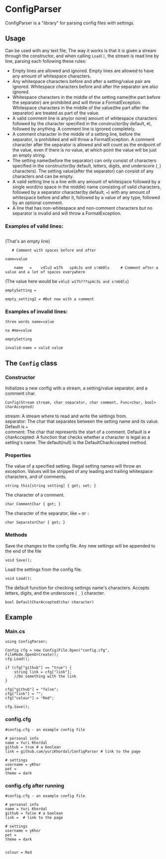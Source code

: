 # ConfigParser
ConfigParser is a "library" for parsing config files with settings.

## Usage
Can be used with any text file, The way it works is that it is given a stream through the constructor, and when calling `Load()`, the stream is read line by line, parsing each following these rules:
* Empty lines are allowed and ignored. Empty lines are allowed to have any amount of whitespace characters.
* Any whitespace characters before and after a setting/value pair are ignored. Whitespace characters before and after the separator are also ignored.
* Whitespace characters in the middle of the setting name(the part before the separator) are prohibited and will throw a FormatException. Whitespace characters in the middle of the value(the part after the separator) are treated as part of the value.
* A valid comment line is any(or none) amount of whitespace characters followed by the character specified in the constructor(by default, `#`), followed by anything. A comment line is ignored completely.
* A comment character in the middle of a setting line, before the separator, is prohibited and will throw a FormatException. A comment character after the separator is allowed and will count as the endpoint of the value, even if there is no value, at which point the value will be just an empty string.
* The setting name(before the separator) can only consist of characters specified in the constructor(by default, letters, digits, and underscore (`_`) characters). The setting value(after the separator) can consist of any characters and can be empty.
* A valid setting line is a line with any amount of whitespace followed by a single word(no space in the middle) name consisting of valid characters, followed by a separator character(by default, `=`) with any amount of whitespace before and after it, followed by a value of any type, followed by an optional comment.
* A line that has non\-whitespace and non\-comment characters but no separator is invalid and will throw a FormatException.

### Examples of valid lines:
```
```
(That's an empty line)
```
   # Comment with spaces before and after
```
```
name=value
```
```
    name   =    v4lu3 w17h   sp4c3s and s!mb0ls     # Comment after a value and a lot of spaces everywhere
```
(The value here would be `v4lu3 w17h???sp4c3s and s!mb0ls`)
```
emptySetting =
```
```
empty_setting2 = #But now with a comment
```

### Examples of invalid lines:
```
three words name=value
```
```
na #me=value
```
```
emptySetting
```
```
invalid-name = valid value
```

## The `Config` class

### Constructor
Initializes a new config with a stream, a setting/value separator, and a comment char.
```CSharp
Config(Stream stream, char separator, char comment, Func<char, bool> charAccepted)
```
stream: A stream where to read and write the settings from.  
separator: The char that separates between the setting name and its value. Default is `=`  
comment: The char that represents the start of a comment. Default is `#`  
charAccepted: A function that checks whether a character is legal as a setting's name. The default(null) is the DefaultCharAccepted method.

### Properties
The value of a specified setting. Illegal setting names will throw an exception. Values will be stripped of any leading and trailing whitespace characters, and of comments.
```CSharp
string this[string setting] { get; set; }
```

The character of a comment.
```CSharp
char CommentChar { get; }
```

The character of the separator, like `=` or `:`
```CSharp
char SeparatorChar { get; }
```

### Methods
Save the changes to the config file. Any new settings will be appended to the end of the file
```CSharp
void Save();
```

Load the settings from the config file.
```CSharp
void Load();
```

The default function for checking settings name's characters. Accepts letters, digits, and the underscore ( `_` ) character.
```CSharp
bool DefaultCharAccepted(char character)
```

## Example
### Main.cs
```CSharp
using ConfigParser;

Config cfg = new Config(File.Open("config.cfg", FileMode.OpenOrCreate));
cfg.Load();

if (cfg["github"] == "true") {
	string link = cfg["link"];
	//Do something with the link
}

cfg["github"] = "false";
cfg["link"] = "";
cfg["colour"] = "Red";

cfg.Save();

```

### config.cfg
```
#config.cfg - an example config file

# personal info
name = Yuri Khordal
github = true # a boolean
link = github.com/yuriKhordal/ConfigParser # link to the page

# settings
username = yKhor
pet = 
theme = dark
```

### config.cfg after running
```
#config.cfg - an example config file

# personal info
name = Yuri Khordal
github = false # a boolean
link =  # link to the page

# settings
username = yKhor
pet = 
theme = dark


colour = Red

```